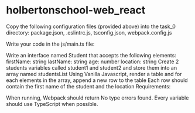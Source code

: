 # holbertonschool-web_react

Copy the following configuration files (provided above) into the task_0 directory: package.json, .eslintrc.js, tsconfig.json, webpack.config.js

Write your code in the js/main.ts file:

Write an interface named Student that accepts the following elements:
firstName: string
lastName: string
age: number
location: string
Create 2 students variables called student1 and student2 and store them into an array named studentsList
Using Vanilla Javascript, render a table and for each elements in the array, append a new row to the table
Each row should contain the first name of the student and the location
Requirements:

When running, Webpack should return No type errors found.
Every variable should use TypeScript when possible.
